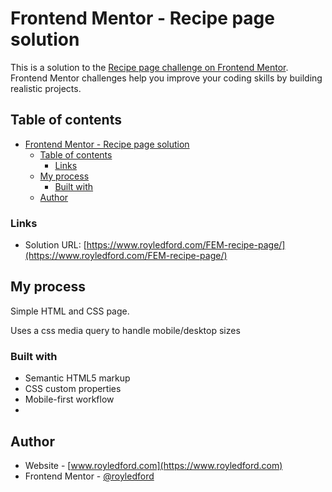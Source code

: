 # Frontend Mentor - Recipe page solution

This is a solution to the [Recipe page challenge on Frontend Mentor](https://www.frontendmentor.io/challenges/recipe-page-KiTsR8QQKm). Frontend Mentor challenges help you improve your coding skills by building realistic projects.

## Table of contents

- [Frontend Mentor - Recipe page solution](#frontend-mentor---recipe-page-solution)
  - [Table of contents](#table-of-contents)
    - [Links](#links)
  - [My process](#my-process)
    - [Built with](#built-with)
  - [Author](#author)



### Links

- Solution URL: [https://www.royledford.com/FEM-recipe-page/](https://www.royledford.com/FEM-recipe-page/)

## My process

Simple HTML and CSS page.

Uses a css media query to handle mobile/desktop sizes

### Built with

- Semantic HTML5 markup
- CSS custom properties
- Mobile-first workflow
-

## Author

- Website - [www.royledford.com](https://www.royledford.com)
- Frontend Mentor - [@royledford](https://www.frontendmentor.io/profile/royledford)
